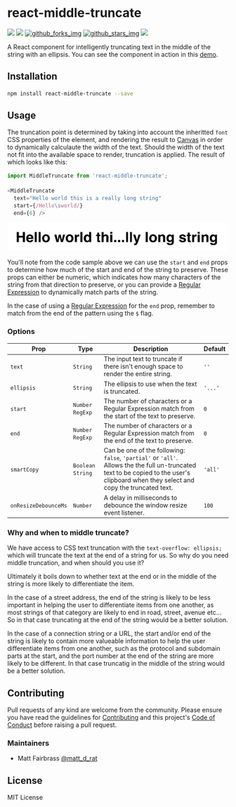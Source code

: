 # react-middle-truncate

[![][travis_img]][travis_url] [![][github_issues_img]][github_issues_url] [![github_forks_img]][github_forks_url] [![github_stars_img]][github_stars_url] [![][license_img]][license_url] 

A React component for intelligently truncating text in the middle of the string with an ellipsis. You can see the component in action in this [demo][url-demo].

## Installation

```bash
npm install react-middle-truncate --save
```

## Usage

The truncation point is determined by taking into account the inheritted `font` CSS properties of the element, and rendering the result to [Canvas][url-docs-canvas] in order to dynamically calculaute the width of the text. Should the width of the text not fit into the available space to render, truncation is applied. The result of which looks like this:

```javascript
import MiddleTruncate from 'react-middle-truncate';

<MiddleTruncate
  text="Hello world this is a really long string"
  start={/Hello\sworld/}
  end={6} />
```

![Result of Middle Truncation using the code sample above][img-screenshot]

You'll note from the code sample above we can use the `start` and `end` props to determine how much of the start and end of the string to preserve. These props can either be numeric, which indicates how many characters of the string from that direction to preserve, or you can provide a [Regular Expression][url-docs-regexp] to dynamically match parts of the string.

In the case of using a [Regular Expression][url-docs-regexp] for the `end` prop, remember to match from the end of the pattern using the `$` flag.

### Options

| Prop                 | Type               | Description                                                                                                                                                                            | Default |
|----------------------|--------------------|----------------------------------------------------------------------------------------------------------------------------------------------------------------------------------------|---------|
| `text`               | `String`           | The input text to truncate if there isn't enough space to render the entire string.                                                                                                    | `''`    |
| `ellipsis`           | `String`           | The ellipsis to use when the text is truncated.                                                                                                                                        | `'...'` |
| `start`              | `Number` `RegExp`  | The number of characters or a Regular Expression match from the start of the text to preserve.                                                                                         | `0`     |
| `end`                | `Number` `RegExp`  | The number of characters or a Regular Expression match from the end of the text to preserve.                                                                                           | `0`     |
| `smartCopy`          | `Boolean` `String` | Can be one of the following: `false`, `'partial'` or `'all'`. Allows the the full un-truncated text to be copied to the user's clipboard when they select and copy the truncated text. | `'all'` |
| `onResizeDebounceMs` | `Number`           | A delay in milliseconds to debounce the window resize event listener.                                                                                                                  | `100`   |

### Why and when to middle truncate?

We have access to CSS text truncation with the `text-overflow: ellipsis;` which will truncate the text at the end of a string for us. So why do you need middle truncation, and when should you use it?

Ultimately it boils down to whether text at the end or in the middle of the string is more likely to differentiate the item.

In the case of a street address, the end of the string is likely to be less important in helping the user to differentiate items from one another, as most strings of that category are likely to end in road, street, avenue etc... So in that case truncating at the end of the string would be a better solution.

In the case of a connection string or a URL, the start and/or end of the string is likely to contain more valueable information to help the user differentiate items from one another, such as the protocol and subdomain parts at the start, and the port number at the end of the string are more likely to be different. In that case truncatig in the middle of the string would be a better solution.

## Contributing

Pull requests of any kind are welcome from the community. Please ensure you have read the guidelines for [Contributing][url-contributing] and this project's [Code of Conduct][url-code-of-conduct] before raising a pull request.

### Maintainers

* Matt Fairbrass [@matt\_d_rat][url-twitter]

## License

MIT License

[url-demo]: https://matt-d-rat.github.io/react-middle-truncate
[url-docs-canvas]: https://developer.mozilla.org/en-US/docs/Web/API/Canvas_API
[url-docs-regexp]: https://developer.mozilla.org/en-US/docs/Web/JavaScript/Guide/Regular_Expressions
[url-twitter]: https://twitter.com/matt_d_rat
[url-contributing]: CONTRIBUTING.md
[url-code-of-conduct]: CODE_OF_CONDUCT.md

[img-screenshot]: src/demo/assets/images/screenshot.png "Result of applying middle truncation to the text"

[license_img]: https://img.shields.io/github/license/matt-d-rat/react-middle-truncate.svg
[license_url]: https://github.com/matt-d-rat/react-middle-truncate/blob/master/LICENSE
[github_issues_img]: https://img.shields.io/github/issues/matt-d-rat/react-middle-truncate.svg
[github_issues_url]: https://github.com/matt-d-rat/react-middle-truncate/issues
[github_forks_img]: https://img.shields.io/github/forks/matt-d-rat/react-middle-truncate.svg
[github_forks_url]: https://github.com/matt-d-rat/react-middle-truncate/network
[github_stars_img]: https://img.shields.io/github/stars/matt-d-rat/react-middle-truncate.svg
[github_stars_url]: https://github.com/matt-d-rat/react-middle-truncate/stargazers
[travis_img]: https://img.shields.io/travis/matt-d-rat/react-middle-truncate.svg?style=flat-square
[travis_url]: https://travis-ci.org/matt-d-rat/react-middle-truncate
